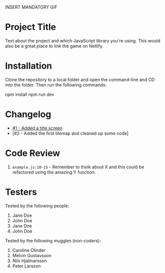 INSERT MANDATORY GIF

# Project Title

Text about the project and which JavaScript library you're using. This would also be a great place to link the game on Netlify.

# Installation

Clone the repository to a local folder and open the command-line and CD into the folder.
Then run the following commands:

npm install
npm run dev

# Changelog

- [#1 - Added a title screen](https://github.com/Icarium2/Level-Up/pull/1/commits/241cf2586a7f0d354492bea0ba19c1b99618a941)
- [#2 - Added the first tilemap and cleaned up some code]

# Code Review

1. `example.js:10-15` - Remember to think about X and this could be refactored using the amazing Y function.

# Testers

Tested by the following people:

1. Jane Doe
2. John Doe
3. Jane Doe
4. John Doe

Tested by the following muggles (non-coders):

1. Caroline Olinder
2. Melvin Gustavsson
3. Nils Hjalmarsson
4. Peter Larsson

```

```
